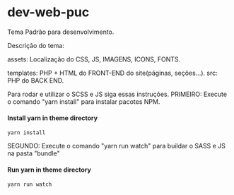 # dev-web-puc
Tema Padrão para desenvolvimento.

Descrição do tema:

assets: Localização do CSS, JS, IMAGENS, ICONS, FONTS.

templates: PHP + HTML do FRONT-END do site(páginas, seções...).
src: PHP do BACK END.

Para rodar e utilizar o SCSS e JS siga essas instruções.
PRIMEIRO: Execute o comando "yarn install" para instalar pacotes NPM.
#### Install yarn in theme directory
```
yarn install
```
SEGUNDO: Execute o comando "yarn run watch" para buildar o SASS e JS na pasta "bundle"
#### Run yarn in theme directory
```
yarn run watch
```
